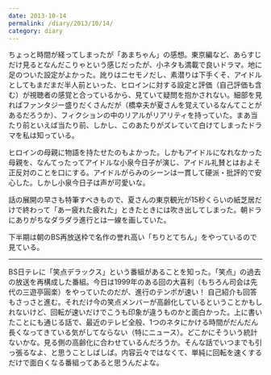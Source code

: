 ```yaml
---
date: 2013-10-14
permalink: /diary/2013/10/14/
category: diary
---
```


ちょっと時間が経ってしまったが「あまちゃん」の感想。東京編など、あらすじだけ見るとなんだこりゃという感じだったが、小ネタも満載で良いドラマ。地に足のついた設定がよかった。訛りはニセモノだし、素潜りは下手くそ、アイドルとしてもまだまだ半人前といった、ヒロインに対する設定と評価（自己評価も含む）が視聴者の感覚と合っているから、見ていて疑問を抱かされない。細部を見ればファンタジー盛りだくさんだが（橋幸夫が夏さんを覚えているなんてことがあるだろうか）、フィクションの中のリアルがリアリティを持っていた。まあ当たり前といえば当たり前、しかし、このあたりがズレていて白けてしまったドラマを私は知っている。

ヒロインの母親に物語を持たせたのもよかった。しかもアイドルになれなかった母親を、なんてったってアイドルな小泉今日子が演じ、アイドル礼賛とはおよそ正反対のことを口にする。アイドルがらみのシーンは一貫して硬派・批評的で安心した。しかし小泉今日子は声が可愛いな。

話の展開の早さも特筆すべきもので、夏さんの東京観光が15秒くらいの紙芝居だけで終わって「あー疲れた疲れた」ときたときには吹き出してしまった。朝ドラにありがちなダラダラ進行とは一線を画していた。

下半期は朝のBS再放送枠で名作の誉れ高い「ちりとてちん」をやっているので見ている。

<hr>

BS日テレに「笑点デラックス」という番組があることを知った。「笑点」の過去の放送を再構成した番組。今日は1999年のある回の大喜利（もちろん司会は先代の三遊亭圓楽）をやっていたのだが、進行のテンポが速い！ 自己紹介も回答もさっさと進む。それだけ今の笑点メンバーが高齢化しているということかもしれないけど、回転が速いだけでこうも印象が違うものかと面白かった。上に書いたことにも通じる話で、最近のテレビ全般、1つのネタにかける時間がだんだん長くなってきている気がしてならない（特にニュース）。どこかにそういう統計ないかな。見る側の高齢化に合わせているんだろうか。そんな話でいつまでも引っ張るなよ、と思うことしばしば。内容云々ではなくて、単純に回転を速くするだけで面白くなる番組ってあると思うんだよな。